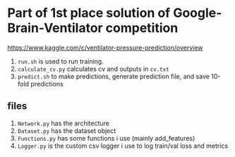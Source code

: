 # Part of 1st place solution of Google-Brain-Ventilator competition

https://www.kaggle.com/c/ventilator-pressure-prediction/overview

1. ```run.sh``` is used to run training.
3. ```calculate_cv.py``` calculates cv and outputs in ```cv.txt```
3. ```predict.sh``` to make predictions, generate prediction file, and save 10-fold predictions

## files
1. ```Network.py``` has the architecture
2. ```Dataset.py``` has the dataset object
3. ```Functions.py``` has some functions i use (mainly add_features)
4. ```Logger.py``` is the custom csv logger i use to log train/val loss and metrics
